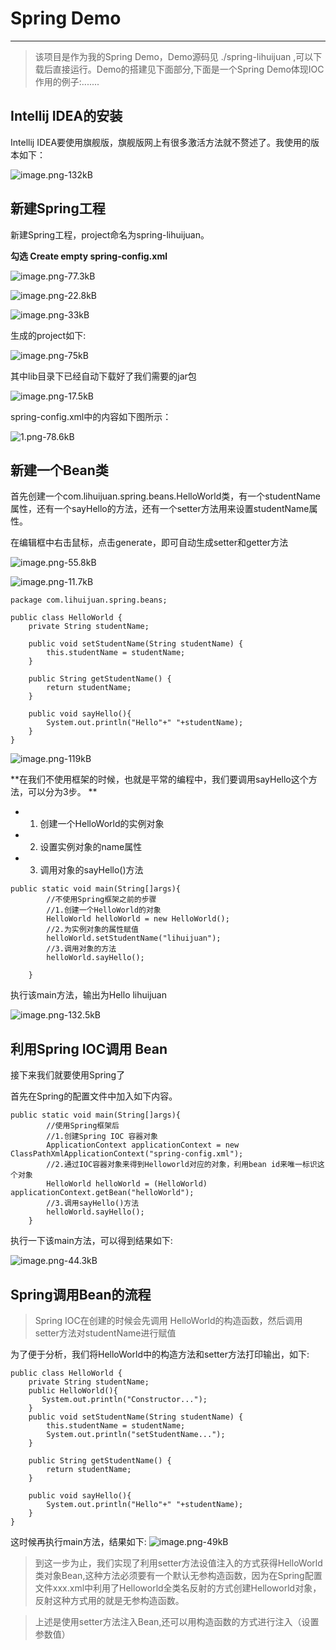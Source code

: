 # Spring Demo

---

> 该项目是作为我的Spring Demo，Demo源码见 ./spring-lihuijuan ,可以下载后直接运行。Demo的搭建见下面部分,下面是一个Spring Demo体现IOC作用的例子:.......

## Intellij IDEA的安装

Intellij IDEA要使用旗舰版，旗舰版网上有很多激活方法就不赘述了。我使用的版本如下：

![image.png-132kB][1]




## 新建Spring工程

新建Spring工程，project命名为spring-lihuijuan。

**勾选 Create empty spring-config.xml**

![image.png-77.3kB][2]

![image.png-22.8kB][3]

![image.png-33kB][4]

生成的project如下:

![image.png-75kB][5]

其中lib目录下已经自动下载好了我们需要的jar包

![image.png-17.5kB][6]

spring-config.xml中的内容如下图所示：

![1.png-78.6kB][7]

## 新建一个Bean类

首先创建一个com.lihuijuan.spring.beans.HelloWorld类，有一个studentName属性，还有一个sayHello的方法，还有一个setter方法用来设置studentName属性。 

在编辑框中右击鼠标，点击generate，即可自动生成setter和getter方法

![image.png-55.8kB][8]

![image.png-11.7kB][9]

```
package com.lihuijuan.spring.beans;

public class HelloWorld {
    private String studentName;

    public void setStudentName(String studentName) {
        this.studentName = studentName;
    }

    public String getStudentName() {
        return studentName;
    }

    public void sayHello(){
        System.out.println("Hello"+" "+studentName);
    }
}
```
![image.png-119kB][10]

**在我们不使用框架的时候，也就是平常的编程中，我们要调用sayHello这个方法，可以分为3步。 **

* 1. 创建一个HelloWorld的实例对象 

* 2. 设置实例对象的name属性 

* 3. 调用对象的sayHello()方法 

```
public static void main(String[]args){
        //不使用Spring框架之前的步骤
        //1.创建一个HelloWorld的对象
        HelloWorld helloWorld = new HelloWorld();
        //2.为实例对象的属性赋值
        helloWorld.setStudentName("lihuijuan");
        //3.调用对象的方法
        helloWorld.sayHello();

    }
```
执行该main方法，输出为Hello lihuijuan

![image.png-132.5kB][11]

## 利用Spring IOC调用 Bean 

接下来我们就要使用Spring了

首先在Spring的配置文件中加入如下内容。 

```
public static void main(String[]args){
        //使用Spring框架后
        //1.创建Spring IOC 容器对象
        ApplicationContext applicationContext = new ClassPathXmlApplicationContext("spring-config.xml");
        //2.通过IOC容器对象来得到Helloworld对应的对象，利用bean id来唯一标识这个对象
        HelloWorld helloWorld = (HelloWorld) applicationContext.getBean("helloWorld");
        //3.调用sayHello()方法
        helloWorld.sayHello();
    }
```

执行一下该main方法，可以得到结果如下:

![image.png-44.3kB][12]

## Spring调用Bean的流程

> Spring IOC在创建的时候会先调用 HelloWorld的构造函数，然后调用setter方法对studentName进行赋值

为了便于分析，我们将HelloWorld中的构造方法和setter方法打印输出，如下:
```
public class HelloWorld {
    private String studentName;
    public HelloWorld(){
       System.out.println("Constructor...");
    }
    public void setStudentName(String studentName) {
        this.studentName = studentName;
        System.out.println("setStudentName...");
    }

    public String getStudentName() {
        return studentName;
    }

    public void sayHello(){
        System.out.println("Hello"+" "+studentName);
    }
}

```
这时候再执行main方法，结果如下:
![image.png-49kB][13]


> 到这一步为止，我们实现了利用setter方法设值注入的方式获得HelloWorld类对象Bean,这种方法必须要有一个默认无参构造函数，因为在Spring配置文件xxx.xml中利用了Helloworld全类名反射的方式创建Helloworld对象，反射这种方式用的就是无参构造函数。



> 上述是使用setter方法注入Bean,还可以用构造函数的方式进行注入（设置参数值）

  [1]: http://static.zybuluo.com/lihuijuan114/1jrpupplfthxn8yhlnow4wto/image.png
  [2]: http://static.zybuluo.com/lihuijuan114/6zjs1bcewcuj4crk0gbyv151/image.png
  [3]: http://static.zybuluo.com/lihuijuan114/dfb1ay84bz5p4jl2cbuwu96x/image.png
  [4]: http://static.zybuluo.com/lihuijuan114/8se5fj0nkcfbrymw86g10yyd/image.png
  [5]: http://static.zybuluo.com/lihuijuan114/gtvyqif2p4xr79gk43cfi9ir/image.png
  [6]: http://static.zybuluo.com/lihuijuan114/4hqgt3j9slxrin4ddb06erve/image.png
  [7]: http://static.zybuluo.com/lihuijuan114/3y93rms3qg2ln7ebxzcjehu1/1.png
  [8]: http://static.zybuluo.com/lihuijuan114/9kmb8sp4p3wwubzd6piwgzj2/image.png
  [9]: http://static.zybuluo.com/lihuijuan114/3pjaxxyaglf3gclhrqcn1suh/image.png
  [10]: http://static.zybuluo.com/lihuijuan114/0z1yubdia6xh49kdnkbfnwrz/image.png
  [11]: http://static.zybuluo.com/lihuijuan114/9iddctncxovreybr2mfw1ozd/image.png
  [12]: http://static.zybuluo.com/lihuijuan114/xw9u44byr3gm92u32zahqa6m/image.png
  [13]: http://static.zybuluo.com/lihuijuan114/hmgztjlq6k59naw2laztl7aj/image.png
